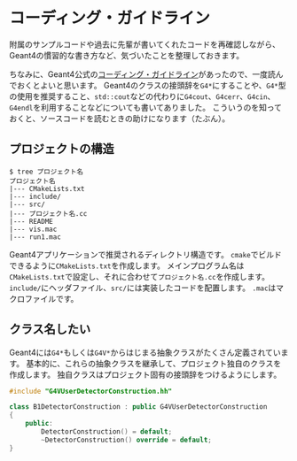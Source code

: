 # コーディング・ガイドライン

附属のサンプルコードや過去に先輩が書いてくれたコードを再確認しながら、
Geant4の慣習的な書き方など、気づいたことを整理しておきます。

ちなみに、Geant4公式の[コーディング・ガイドライン](https://geant4-internal.web.cern.ch/collaboration/coding_guidelines)があったので、一度読んでおくとよいと思います。
Geant4のクラスの接頭辞を``G4*``にすることや、``G4*``型の使用を推奨すること、``std::cout``などの代わりに``G4cout``、``G4cerr``、``G4cin``、``G4endl``を利用することなどについても書いてありました。
こういうのを知っておくと、ソースコードを読むときの助けになります（たぶん）。

## プロジェクトの構造

```console
$ tree プロジェクト名
プロジェクト名
|--- CMakeLists.txt
|--- include/
|--- src/
|--- プロジェクト名.cc
|--- README
|--- vis.mac
|--- run1.mac
```

Geant4アプリケーションで推奨されるディレクトリ構造です。
``cmake``でビルドできるように``CMakeLists.txt``を作成します。
メインプログラム名は``CMakeLists.txt``で設定し、それに合わせて``プロジェクト名.cc``を作成します。
``include/``にヘッダファイル、``src/``には実装したコードを配置します。
``.mac``はマクロファイルです。

## クラス名したい

Geant4には``G4*``もしくは``G4V*``からはじまる抽象クラスがたくさん定義されています。
基本的に、これらの抽象クラスを継承して、プロジェクト独自のクラスを作成します。
独自クラスはプロジェクト固有の接頭辞をつけるようにします。

```cpp
#include "G4VUserDetectorConstruction.hh"

class B1DetectorConstruction : public G4VUserDetectorConstruction
{
    public:
        DetectorConstruction() = default;
        ~DetectorConstruction() override = default;
}
```

